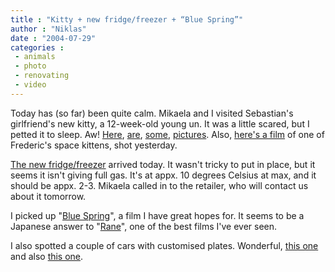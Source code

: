 ```yaml
---
title : "Kitty + new fridge/freezer + “Blue Spring”"
author : "Niklas"
date : "2004-07-29"
categories : 
 - animals
 - photo
 - renovating
 - video
---
```


Today has (so far) been quite calm. Mikaela and I visited Sebastian's girlfriend's new kitty, a 12-week-old young un. It was a little scared, but I petted it to sleep. Aw! [Here](https://niklasblog.com/wp-content/2004-07-29-kitty1.jpg), [are](https://niklasblog.com/wp-content/2004-07-29-kitty2.jpg), [some](https://niklasblog.com/wp-content/2004-07-29-kitty3.jpg), [pictures](https://niklasblog.com/wp-content/2004-07-29-kitty4.jpg). Also, [here's a film](https://niklasblog.com/wp-content/2004-07-28-kitty.3gp) of one of Frederic's space kittens, shot yesterday.

[The new fridge/freezer](https://niklasblog.com/bilder/2004-07-29-fridgefreezer) arrived today. It wasn't tricky to put in place, but it seems it isn't giving full gas. It's at appx. 10 degrees Celsius at max, and it should be appx. 2-3. Mikaela called in to the retailer, who will contact us about it tomorrow.

I picked up "[Blue Spring](https://niklasblog.com/wp-content/2004-07-29-bluespring.gif)", a film I have great hopes for. It seems to be a Japanese answer to "[Rane](http://www.imdb.com/title/tt0165546/combined)", one of the best films I've ever seen.

I also spotted a couple of cars with customised plates. Wonderful, [this one](https://niklasblog.com/wp-content/2004-07-29-plate1.jpg) and also [this one](https://niklasblog.com/wp-content/2004-07-29-plate2.jpg).
